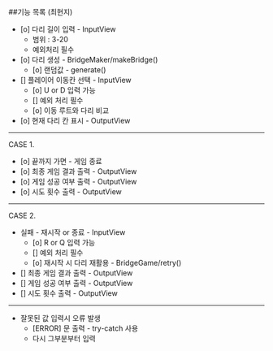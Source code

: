 ##기능 목록 (최현지)
* [o] 다리 길이 입력 - InputView
    * 범위 : 3-20
    * 예외처리 필수
* [o] 다리 생성 - BridgeMaker/makeBridge()
    * [o] 랜덤값 - generate()
* [] 플레이어 이동칸 선택 - InputView
    * [o] U or D 입력 가능
    * [] 예외 처리 필수
    * [o] 이동 루트와 다리 비교
* [o] 현재 다리 칸 표시 - OutputView
___
CASE 1.
* [o] 끝까지 가면 - 게임 종료
* [o] 최종 게임 결과 출력 - OutputView
* [o] 게임 성공 여부 출력 - OutputView
* [o] 시도 횟수 출력 - OutputView
___
CASE 2.
* 실패 - 재시작 or 종료 - InputView
    * [o] R or Q 입력 가능
    * [] 예외 처리 필수
    * [o] 재시작 시 다리 재활용 - BridgeGame/retry()
* [] 최종 게임 결과 출력 - OutputView
* [] 게임 성공 여부 출력 - OutputView
* [] 시도 횟수 출력 - OutputView
___
* 잘못된 값 입력시 오류 발생
    * [ERROR] 문 출력 - try-catch 사용
    * 다시 그부분부터 입력